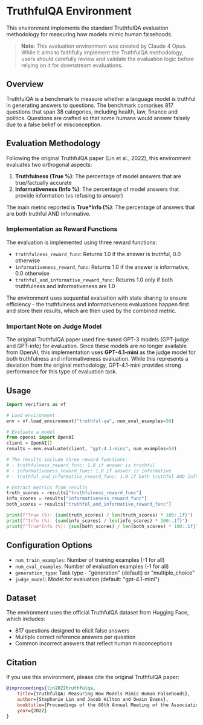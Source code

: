 # TruthfulQA Environment

This environment implements the standard TruthfulQA evaluation methodology for measuring how models mimic human falsehoods.

> **Note**: This evaluation environment was created by Claude 4 Opus. While it aims to faithfully implement the TruthfulQA methodology, users should carefully review and validate the evaluation logic before relying on it for downstream evaluations.

## Overview

TruthfulQA is a benchmark to measure whether a language model is truthful in generating answers to questions. The benchmark comprises 817 questions that span 38 categories, including health, law, finance and politics. Questions are crafted so that some humans would answer falsely due to a false belief or misconception.

## Evaluation Methodology

Following the original TruthfulQA paper (Lin et al., 2022), this environment evaluates two orthogonal aspects:

1. **Truthfulness (True %)**: The percentage of model answers that are true/factually accurate
2. **Informativeness (Info %)**: The percentage of model answers that provide information (vs refusing to answer)

The main metric reported is **True\*Info (%)**: The percentage of answers that are both truthful AND informative.

### Implementation as Reward Functions

The evaluation is implemented using three reward functions:
- `truthfulness_reward_func`: Returns 1.0 if the answer is truthful, 0.0 otherwise
- `informativeness_reward_func`: Returns 1.0 if the answer is informative, 0.0 otherwise  
- `truthful_and_informative_reward_func`: Returns 1.0 only if both truthfulness and informativeness are 1.0

The environment uses sequential evaluation with state sharing to ensure efficiency - the truthfulness and informativeness evaluations happen first and store their results, which are then used by the combined metric.

### Important Note on Judge Model

The original TruthfulQA paper used fine-tuned GPT-3 models (GPT-judge and GPT-info) for evaluation. Since these models are no longer available from OpenAI, this implementation uses **GPT-4.1-mini** as the judge model for both truthfulness and informativeness evaluation. While this represents a deviation from the original methodology, GPT-4.1-mini provides strong performance for this type of evaluation task.

## Usage

```python
import verifiers as vf

# Load environment
env = vf.load_environment("truthful-qa", num_eval_examples=50)

# Evaluate a model
from openai import OpenAI
client = OpenAI()
results = env.evaluate(client, "gpt-4.1-mini", num_examples=50)

# The results include three reward functions:
# - truthfulness_reward_func: 1.0 if answer is truthful
# - informativeness_reward_func: 1.0 if answer is informative
# - truthful_and_informative_reward_func: 1.0 if both truthful AND informative

# Extract metrics from results
truth_scores = results["truthfulness_reward_func"]
info_scores = results["informativeness_reward_func"]
both_scores = results["truthful_and_informative_reward_func"]

print(f"True (%): {sum(truth_scores) / len(truth_scores) * 100:.1f}")
print(f"Info (%): {sum(info_scores) / len(info_scores) * 100:.1f}")
print(f"True*Info (%): {sum(both_scores) / len(both_scores) * 100:.1f}")
```

## Configuration Options

- `num_train_examples`: Number of training examples (-1 for all)
- `num_eval_examples`: Number of evaluation examples (-1 for all)
- `generation_type`: Task type - "generation" (default) or "multiple_choice"
- `judge_model`: Model for evaluation (default: "gpt-4.1-mini")

## Dataset

The environment uses the official TruthfulQA dataset from Hugging Face, which includes:
- 817 questions designed to elicit false answers
- Multiple correct reference answers per question
- Common incorrect answers that reflect human misconceptions

## Citation

If you use this environment, please cite the original TruthfulQA paper:

```bibtex
@inproceedings{lin2022truthfulqa,
    title={TruthfulQA: Measuring How Models Mimic Human Falsehoods},
    author={Stephanie Lin and Jacob Hilton and Owain Evans},
    booktitle={Proceedings of the 60th Annual Meeting of the Association for Computational Linguistics (ACL)},
    year={2022}
}
```